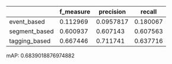 |               |   f_measure |   precision |   recall |
|---------------|-------------|-------------|----------|
| event_based   |    0.112969 |   0.0957817 | 0.180067 |
| segment_based |    0.600937 |   0.607143  | 0.607563 |
| tagging_based |    0.667446 |   0.711741  | 0.637716 |
mAP: 0.6839018876974882
